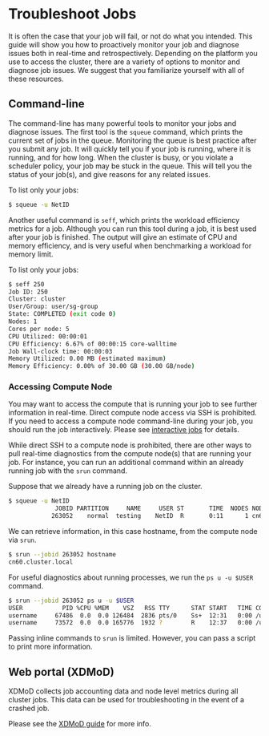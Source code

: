 # Troubleshoot Jobs

It is often the case that your job will fail, or not do what you intended. This guide will show you how to proactively monitor your job and diagnose issues both in real-time and retrospectively. Depending on the platform you use to access the cluster, there are a variety of options to monitor and diagnose job issues. We suggest that you familiarize yourself with all of these resources.

## Command-line

The command-line has many powerful tools to monitor your jobs and diagnose issues. The first tool is the `squeue` command, which prints the current set of jobs in the queue. Monitoring the queue is best practice after you submit any job. It will quickly tell you if your job is running, where it is running, and for how long. When the cluster is busy, or you violate a scheduler policy, your job may be stuck in the queue. This will tell you the status of your job(s), and give reasons for any related issues.

To list only your jobs:
```bash
$ squeue -u NetID
```

Another useful command is `seff`, which prints the workload efficiency metrics for a job. Although you can run this tool during a job, it is best used after your job is finished. The output will give an estimate of CPU and memory efficiency, and is very useful when benchmarking a workload for memory limit.

To list only your jobs:
```bash
$ seff 250
Job ID: 250
Cluster: cluster
User/Group: user/sg-group
State: COMPLETED (exit code 0)
Nodes: 1
Cores per node: 5
CPU Utilized: 00:00:01
CPU Efficiency: 6.67% of 00:00:15 core-walltime
Job Wall-clock time: 00:00:03
Memory Utilized: 0.00 MB (estimated maximum)
Memory Efficiency: 0.00% of 30.00 GB (30.00 GB/node)
```

### Accessing Compute Node

You may want to access the compute that is running your job to see further information in real-time. Direct compute node access via SSH is prohibited. If you need to access a compute node command-line during your job, you should run the job interactively. Please see [interactive jobs](running-jobs.md#submit-an-interactive-job) for details.

While direct SSH to a compute node is prohibited, there are other ways to pull real-time diagnostics from the compute node(s) that are running your job. For instance, you can run an additional command within an already running job with the `srun` command.

Suppose that we already have a running job on the cluster. 

``` bash
$ squeue -u NetID
             JOBID PARTITION     NAME     USER ST       TIME  NODES NODELIST(REASON)
            263052    normal  testing    NetID  R       0:11      1 cn60
```

We can retrieve information, in this case hostname, from the compute node via `srun`.

``` bash
$ srun --jobid 263052 hostname
cn60.cluster.local
```

For useful diagnostics about running processes, we run the `ps u -u $USER` command.

``` bash
$ srun --jobid 263052 ps u -u $USER
USER           PID %CPU %MEM    VSZ   RSS TTY      STAT START   TIME COMMAND
username     67486  0.0  0.0 126484  2836 pts/0    Ss+  12:31   0:00 /usr/bin/bash
username     73572  0.0  0.0 165776  1932 ?        R    12:37   0:00 /usr/bin/ps u -u username
```

Passing inline commands to `srun` is limited. However, you can pass a script to print more information.

## Web portal (XDMoD)

XDMoD collects job accounting data and node level metrics during all cluster jobs. This data can be used for troubleshooting in the event of a crashed job.

Please see the [XDMoD guide](xdmod.md) for more info.
